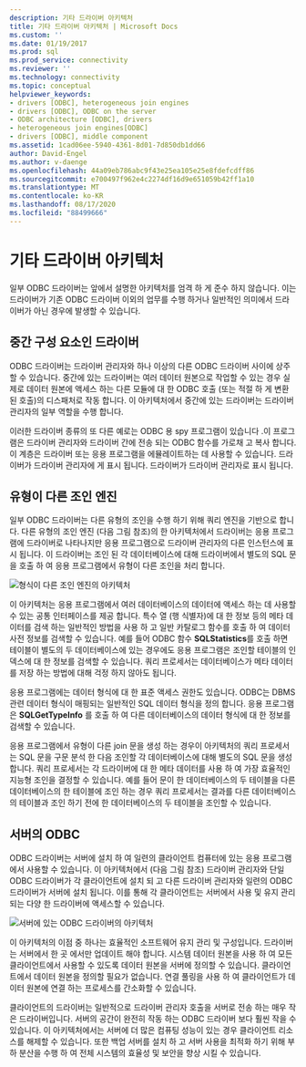 ```yaml
---
description: 기타 드라이버 아키텍처
title: 기타 드라이버 아키텍처 | Microsoft Docs
ms.custom: ''
ms.date: 01/19/2017
ms.prod: sql
ms.prod_service: connectivity
ms.reviewer: ''
ms.technology: connectivity
ms.topic: conceptual
helpviewer_keywords:
- drivers [ODBC], heterogeneous join engines
- drivers [ODBC], ODBC on the server
- ODBC architecture [ODBC], drivers
- heterogeneous join engines[ODBC]
- drivers [ODBC], middle component
ms.assetid: 1cad06ee-5940-4361-8d01-7d850db1dd66
author: David-Engel
ms.author: v-daenge
ms.openlocfilehash: 44a09eb786abc9f43e25ea105e25e8fdefcdff86
ms.sourcegitcommit: e700497f962e4c2274df16d9e651059b42ff1a10
ms.translationtype: MT
ms.contentlocale: ko-KR
ms.lasthandoff: 08/17/2020
ms.locfileid: "88499666"
---
```

# <a name="other-driver-architectures"></a>기타 드라이버 아키텍처
일부 ODBC 드라이버는 앞에서 설명한 아키텍처를 엄격 하 게 준수 하지 않습니다. 이는 드라이버가 기존 ODBC 드라이버 이외의 업무를 수행 하거나 일반적인 의미에서 드라이버가 아닌 경우에 발생할 수 있습니다.  
  
## <a name="driver-as-a-middle-component"></a>중간 구성 요소인 드라이버  
 ODBC 드라이버는 드라이버 관리자와 하나 이상의 다른 ODBC 드라이버 사이에 상주할 수 있습니다. 중간에 있는 드라이버는 여러 데이터 원본으로 작업할 수 있는 경우 실제로 데이터 원본에 액세스 하는 다른 모듈에 대 한 ODBC 호출 (또는 적절 하 게 변환 된 호출)의 디스패처로 작동 합니다. 이 아키텍처에서 중간에 있는 드라이버는 드라이버 관리자의 일부 역할을 수행 합니다.  
  
 이러한 드라이버 종류의 또 다른 예로는 ODBC 용 spy 프로그램이 있습니다 .이 프로그램은 드라이버 관리자와 드라이버 간에 전송 되는 ODBC 함수를 가로채 고 복사 합니다. 이 계층은 드라이버 또는 응용 프로그램을 에뮬레이트하는 데 사용할 수 있습니다. 드라이버가 드라이버 관리자에 게 표시 됩니다. 드라이버가 드라이버 관리자로 표시 됩니다.  
  
## <a name="heterogeneous-join-engines"></a>유형이 다른 조인 엔진  
 일부 ODBC 드라이버는 다른 유형의 조인을 수행 하기 위해 쿼리 엔진을 기반으로 합니다. 다른 유형의 조인 엔진 (다음 그림 참조)의 한 아키텍처에서 드라이버는 응용 프로그램에 드라이버로 나타나지만 응용 프로그램으로 드라이버 관리자의 다른 인스턴스에 표시 됩니다. 이 드라이버는 조인 된 각 데이터베이스에 대해 드라이버에서 별도의 SQL 문을 호출 하 여 응용 프로그램에서 유형이 다른 조인을 처리 합니다.  
  
 ![형식이 다른 조인 엔진의 아키텍처](../../odbc/reference/media/fig3-4.gif "fig3-4")  
  
 이 아키텍처는 응용 프로그램에서 여러 데이터베이스의 데이터에 액세스 하는 데 사용할 수 있는 공통 인터페이스를 제공 합니다. 특수 열 (행 식별자)에 대 한 정보 등의 메타 데이터를 검색 하는 일반적인 방법을 사용 하 고 일반 카탈로그 함수를 호출 하 여 데이터 사전 정보를 검색할 수 있습니다. 예를 들어 ODBC 함수 **SQLStatistics**를 호출 하면 테이블이 별도의 두 데이터베이스에 있는 경우에도 응용 프로그램은 조인할 테이블의 인덱스에 대 한 정보를 검색할 수 있습니다. 쿼리 프로세서는 데이터베이스가 메타 데이터를 저장 하는 방법에 대해 걱정 하지 않아도 됩니다.  
  
 응용 프로그램에는 데이터 형식에 대 한 표준 액세스 권한도 있습니다. ODBC는 DBMS 관련 데이터 형식이 매핑되는 일반적인 SQL 데이터 형식을 정의 합니다. 응용 프로그램은 **SQLGetTypeInfo** 를 호출 하 여 다른 데이터베이스의 데이터 형식에 대 한 정보를 검색할 수 있습니다.  
  
 응용 프로그램에서 유형이 다른 join 문을 생성 하는 경우이 아키텍처의 쿼리 프로세서는 SQL 문을 구문 분석 한 다음 조인할 각 데이터베이스에 대해 별도의 SQL 문을 생성 합니다. 쿼리 프로세서는 각 드라이버에 대 한 메타 데이터를 사용 하 여 가장 효율적인 지능형 조인을 결정할 수 있습니다. 예를 들어 문이 한 데이터베이스의 두 테이블을 다른 데이터베이스의 한 테이블에 조인 하는 경우 쿼리 프로세서는 결과를 다른 데이터베이스의 테이블과 조인 하기 전에 한 데이터베이스의 두 테이블을 조인할 수 있습니다.  
  
## <a name="odbc-on-the-server"></a>서버의 ODBC  
 ODBC 드라이버는 서버에 설치 하 여 일련의 클라이언트 컴퓨터에 있는 응용 프로그램에서 사용할 수 있습니다. 이 아키텍처에서 (다음 그림 참조) 드라이버 관리자와 단일 ODBC 드라이버가 각 클라이언트에 설치 되 고 다른 드라이버 관리자와 일련의 ODBC 드라이버가 서버에 설치 됩니다. 이를 통해 각 클라이언트는 서버에서 사용 및 유지 관리 되는 다양 한 드라이버에 액세스할 수 있습니다.  
  
 ![서버에 있는 ODBC 드라이버의 아키텍처](../../odbc/reference/media/fig3-5.gif "FIG3-5")  
  
 이 아키텍처의 이점 중 하나는 효율적인 소프트웨어 유지 관리 및 구성입니다. 드라이버는 서버에서 한 곳 에서만 업데이트 해야 합니다. 시스템 데이터 원본을 사용 하 여 모든 클라이언트에서 사용할 수 있도록 데이터 원본을 서버에 정의할 수 있습니다. 클라이언트에서 데이터 원본을 정의할 필요가 없습니다. 연결 풀링을 사용 하 여 클라이언트가 데이터 원본에 연결 하는 프로세스를 간소화할 수 있습니다.  
  
 클라이언트의 드라이버는 일반적으로 드라이버 관리자 호출을 서버로 전송 하는 매우 작은 드라이버입니다. 서버의 공간이 완전히 작동 하는 ODBC 드라이버 보다 훨씬 작을 수 있습니다. 이 아키텍처에서는 서버에 더 많은 컴퓨팅 성능이 있는 경우 클라이언트 리소스를 해제할 수 있습니다. 또한 백업 서버를 설치 하 고 서버 사용을 최적화 하기 위해 부하 분산을 수행 하 여 전체 시스템의 효율성 및 보안을 향상 시킬 수 있습니다.
